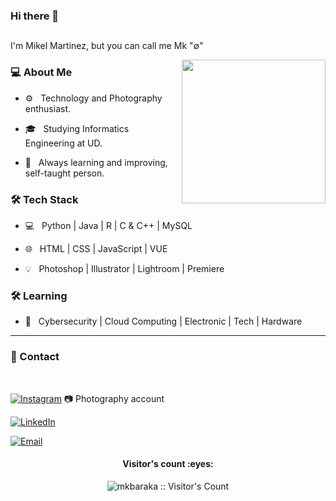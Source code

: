 ### Hi there 👋<h2> 
  I'm Mikel Martinez, but you can call me Mk                 "∅" </h2>


<img align='right' src="https://media.giphy.com/media/Jk9veXoOzMrnC0Y1kU/giphy.gif" width="230">

<h3> 💻 About Me </h3>



- ⚙️ &nbsp; Technology and Photography enthusiast.

- 🎓 &nbsp; Studying Informatics Engineering at UD.

- 🌱 &nbsp; Always learning and improving, self-taught person.



<h3>🛠 Tech Stack</h3>



- 💻 &nbsp; Python | Java | R | C & C++ | MySQL

- 🌐 &nbsp; HTML | CSS | JavaScript | VUE

- 💡 &nbsp; Photoshop | Illustrator | Lightroom | Premiere




<h3>🛠 Learning</h3>

- 🔧 &nbsp;  Cybersecurity |  Cloud Computing | Electronic | Tech | Hardware

<hr>


<h3>💬 Contact  </h3>

<br>



<p align="center">

<a href="https://www.instagram.com/mkft0/"><img alt="Instagram" src="https://img.shields.io/badge/Instagram-mkft0-purple?style=flat-square&logo=instagram"></a> 📷 Photography  account 

<a href="https://www.linkedin.com/in/mikel-martinez-a0697211a/"><img alt="LinkedIn" src="https://img.shields.io/badge/LinkedIn-Mikel%20Martinez-purple?style=flat-square&logo=linkedin"></a>

<a href="mailto:mikeltxu12@gmail.com"><img alt="Email" src="https://img.shields.io/badge/Email-mikeltxu12@gmail.com-purple?style=flat-square&logo=gmail"></a>

</p>

 
 

<h4 align="center">Visitor's count :eyes:</h4>

<p align="center"><img src="https://profile-counter.glitch.me/{mkbaraka}/count.svg" alt="mkbaraka :: Visitor's Count" /></p>



